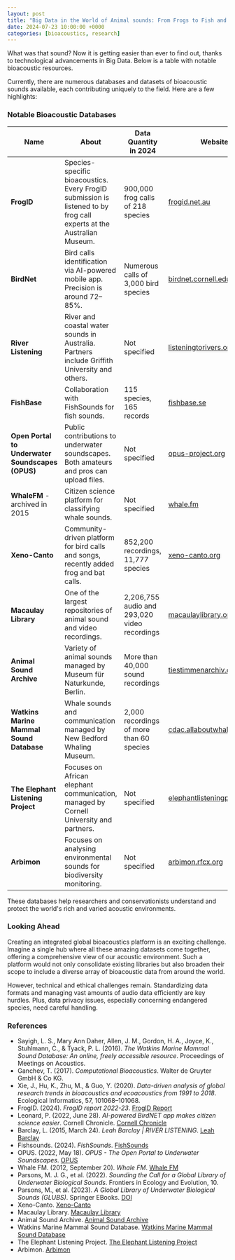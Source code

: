 ```yaml
---
layout: post
title: "Big Data in the World of Animal sounds: From Frogs to Fish and Beyond!"
date: 2024-07-23 10:00:00 +0000
categories: [bioacoustics, research]
---
```


What was that sound? Now it is getting easier than ever to find out, thanks to technological advancements in Big Data. Below is a table with notable bioacoustic resources. 

Currently, there are numerous databases and datasets of bioacoustic sounds available, each contributing uniquely to the field. Here are a few highlights:

### Notable Bioacoustic Databases

| **Name**                           | **About**                                                                                                    | **Data Quantity in 2024**                            | **Website**                           |
|------------------------------------|--------------------------------------------------------------------------------------------------------------|------------------------------------------------------|---------------------------------------|
| **FrogID**                         | Species-specific bioacoustics. Every FrogID submission is listened to by frog call experts at the Australian Museum. | 900,000 frog calls of 218 species                   | [frogid.net.au](https://www.frogid.net.au)           |
| **BirdNet**                        | Bird calls identification via AI-powered mobile app. Precision is around 72–85%.                             | Numerous calls of 3,000 bird species                 | [birdnet.cornell.edu](https://www.birdnet.cornell.edu) |
| **River Listening**                | River and coastal water sounds in Australia. Partners include Griffith University and others.                 | Not specified                                        | [listeningtorivers.org](https://www.listeningtorivers.org) |
| **FishBase**                       | Collaboration with FishSounds for fish sounds.                                                               | 115 species, 165 records                            | [fishbase.se](https://www.fishbase.se)              |
| **Open Portal to Underwater Soundscapes (OPUS)** | Public contributions to underwater soundscapes. Both amateurs and pros can upload files.                      | Not specified                                        | [opus-project.org](https://www.opus-project.org)   |
| **WhaleFM** - archived in 2015     | Citizen science platform for classifying whale sounds.                                                        | Not specified                                        | [whale.fm](https://whale.fm)                  |
| **Xeno-Canto**                     | Community-driven platform for bird calls and songs, recently added frog and bat calls.                        | 852,200 recordings, 11,777 species                  | [xeno-canto.org](https://www.xeno-canto.org)        |
| **Macaulay Library**               | One of the largest repositories of animal sound and video recordings.                                        | 2,206,755 audio and 293,020 video recordings        | [macaulaylibrary.org](https://www.macaulaylibrary.org) |
| **Animal Sound Archive**           | Variety of animal sounds managed by Museum für Naturkunde, Berlin.                                            | More than 40,000 sound recordings                   | [tiestimmenarchiv.de](https://www.tierstimmenarchiv.de) |
| **Watkins Marine Mammal Sound Database** | Whale sounds and communication managed by New Bedford Whaling Museum.                                          | 2,000 recordings of more than 60 species             | [cdac.allaboutwhales.org](https://www.cdac.allaboutwhales.org) |
| **The Elephant Listening Project** | Focuses on African elephant communication, managed by Cornell University and partners.                         | Not specified                                        | [elephantlisteningproject.org](https://www.elephantlisteningproject.org) |
| **Arbimon**                        | Focuses on analysing environmental sounds for biodiversity monitoring.                                         | Not specified                                        | [arbimon.rfcx.org](https://arbimon.org/howitworks) |

These databases help researchers and conservationists understand and protect the world's rich and varied acoustic environments. 

### Looking Ahead

Creating an integrated global bioacoustics platform is an exciting challenge. Imagine a single hub where all these amazing datasets come together, offering a comprehensive view of our acoustic environment. Such a platform would not only consolidate existing libraries but also broaden their scope to include a diverse array of bioacoustic data from around the world.

However, technical and ethical challenges remain. Standardizing data formats and managing vast amounts of audio data efficiently are key hurdles. Plus, data privacy issues, especially concerning endangered species, need careful handling.


### References

- Sayigh, L. S., Mary Ann Daher, Allen, J. M., Gordon, H. A., Joyce, K., Stuhlmann, C., & Tyack, P. L. (2016). *The Watkins Marine Mammal Sound Database: An online, freely accessible resource*. Proceedings of Meetings on Acoustics.
- Ganchev, T. (2017). *Computational Bioacoustics*. Walter de Gruyter GmbH & Co KG.
- Xie, J., Hu, K., Zhu, M., & Guo, Y. (2020). *Data-driven analysis of global research trends in bioacoustics and ecoacoustics from 1991 to 2018*. Ecological Informatics, 57, 101068–101068.
- FrogID. (2024). *FrogID report 2022-23*. [FrogID Report](https://media.australian.museum/media/dd/documents/FrogIDReport-2023-A4insertV9.78106a7.pdf)
- Leonard, P. (2022, June 28). *AI-powered BirdNET app makes citizen science easier*. Cornell Chronicle. [Cornell Chronicle](https://news.cornell.edu/stories/2022/06/ai-powered-birdnet-app-makes-citizen-science-easier)
- Barclay, L. (2015, March 24). *Leah Barclay | RIVER LISTENING*. [Leah Barclay](https://leahbarclay.com/portfolio_page/river-listening/)
- Fishsounds. (2024). *FishSounds*. [FishSounds](http://www.fishsounds.net)
- OPUS. (2022, May 18). *OPUS - The Open Portal to Underwater Soundscapes*. [OPUS](https://opus.aq/)
- Whale FM. (2012, September 20). *Whale FM*. [Whale FM](https://whalefm.wordpress.com/)
- Parsons, M. J. G., et al. (2022). *Sounding the Call for a Global Library of Underwater Biological Sounds*. Frontiers in Ecology and Evolution, 10.
- Parsons, M., et al. (2023). *A Global Library of Underwater Biological Sounds (GLUBS)*. Springer EBooks. [DOI](https://doi.org/10.1007/978-3-031-10417-6_123-1)
- Xeno-Canto. [Xeno-Canto](https://www.xeno-canto.org)
- Macaulay Library. [Macaulay Library](https://www.macaulaylibrary.org)
- Animal Sound Archive. [Animal Sound Archive](https://www.tierstimmenarchiv.de)
- Watkins Marine Mammal Sound Database. [Watkins Marine Mammal Sound Database](https://www.cdac.allaboutwhales.org)
- The Elephant Listening Project. [The Elephant Listening Project](https://www.elephantlisteningproject.org)
- Arbimon. [Arbimon](https://arbimon.org/howitworks)
